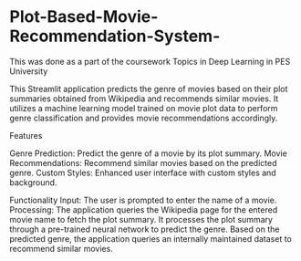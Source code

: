 # Plot-Based-Movie-Recommendation-System-
This was done as a part of the coursework Topics in Deep Learning in PES University 

This Streamlit application predicts the genre of movies based on their plot summaries obtained from Wikipedia and recommends similar movies. It utilizes a machine learning model trained on movie plot data to perform genre classification and provides movie recommendations accordingly.

Features

Genre Prediction: Predict the genre of a movie by its plot summary.
Movie Recommendations: Recommend similar movies based on the predicted genre.
Custom Styles: Enhanced user interface with custom styles and background.

Functionality
Input: The user is prompted to enter the name of a movie.
Processing:
    The application queries the Wikipedia page for the entered movie name to fetch the plot summary.
    It processes the plot summary through a pre-trained neural network to predict the genre.
    Based on the predicted genre, the application queries an internally maintained dataset to recommend similar movies.

